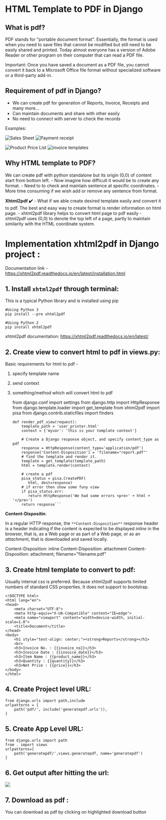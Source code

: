# HTML Template to PDF in Django 

## What is pdf?

   PDF stands for "portable document format".  Essentially, the format is used when you need to save files that cannot be modified but still need to be easily shared and printed.  Today almost everyone has a version of Adobe Reader or other program on their computer that can read a PDF file.
    
   Important:  Once you have saved a document as a PDF file, you cannot convert it back to a Microsoft Office file format without specialized software or a third-party add-in.


## Requirement of pdf in Django?
   - We can create pdf for generation of Reports, Invoice, Receipts and many more…
   - Can maintain documents and share with other easily
   - No need to connect with server to check the records


Examples:

![Sales Sheet](https://paper-attachments.dropbox.com/s_CCFF4B9407711ACCCD37A4CBEB339CE44F5F26C3299E45EBD29BD2FD155B7275_1635136147576_Sales-Sheet-Template-Excel1.jpeg)
![Payment receipt](https://paper-attachments.dropbox.com/s_CCFF4B9407711ACCCD37A4CBEB339CE44F5F26C3299E45EBD29BD2FD155B7275_1635136103032_basic-payment-receipt-template-in-pdf-md.png)

![Product Price List](https://paper-attachments.dropbox.com/s_CCFF4B9407711ACCCD37A4CBEB339CE44F5F26C3299E45EBD29BD2FD155B7275_1635136355088_Product_Price_List.png)
![invoice templates](https://www.invoiceberry.com/img/homepage/free_invoice_templates/new/sub_pages/numbers/screenshot_invoiceberry_invoice_template_1.png)



## Why HTML template to PDF?
   We can create pdf with python standalone but its origin (0,0)  of content start from bottom left. 
        - Now imagine how difficult it would be to create any format. 
        - Need to to check and maintain sentence at specific coordinates. 
        - More time consuming if we wish add or remove any sentence from format.


   **Xhtml2pdf ✔️** 
        - What if we able create desired template easily and convert it to pdf. 
            The best and easy way to create format is render information on html page.
        - xhtml2pdf library helps to convert html page to pdf easily
        - xhtml2pdf uses (0,0) to denote the top left of a page, partly to maintain similarity with the HTML coordinate system.
        
# Implementation xhtml2pdf in Django project :

Documentation link - https://xhtml2pdf.readthedocs.io/en/latest/installation.html


## 1. Install  `xhtml2pdf`  through terminal: 

This is a typical Python library and is installed using pip


    #Using Python 3
    pip install --pre xhtml2pdf 
    
    #Using Python 2
    pip install xhtml2pdf

xhtml2pdf documentation:
https://xhtml2pdf.readthedocs.io/en/latest/


## 2. Create view to convert html to pdf in views.py:

Basic requirements for html to pdf - 

1. specify template name
2. send context
3. something/method which will convert html to pdf


    from django.conf import settings
    from django.http import HttpResponse
    from django.template.loader import get_template
    from xhtml2pdf import pisa
    from django.contrib.staticfiles import finders
    ```
    def render_pdf_view(request):
        template_path = 'user_printer.html'
        context = {'myvar': 'this is your template context'}
    
        # Create a Django response object, and specify content_type as pdf
        response = HttpResponse(content_type='application/pdf')
        response['Content-Disposition'] = 'filename="report.pdf"'
        # find the template and render it.
        template = get_template(template_path)
        html = template.render(context)
    
        # create a pdf
        pisa_status = pisa.CreatePDF(
           html, dest=response)
        # if error then show some funy view
        if pisa_status.err:
           return HttpResponse('We had some errors <pre>' + html + '</pre>')
        return response```

**Content-Dispositin**:

   In a regular HTTP response, the `**Content-Disposition**` response header is a header indicating if the content is expected to be displayed *inline* in the browser, that is, as a Web page or as part of a Web page, or as an *attachment*, that is downloaded and saved locally.


   Content-Disposition: inline
   Content-Disposition: attachment
   Content-Disposition: attachment; filename="filename.pdf"


## 3. Create html template to convert to pdf:
   Usually internal css is preferred.
   Because xhtml2pdf supports limited numbers of standard CSS properties. 
   It does not support to bootstrap.
    
    <!DOCTYPE html>
    <html lang="en">
    <head>
        <meta charset="UTF-8">
        <meta http-equiv="X-UA-Compatible" content="IE=edge">
        <meta name="viewport" content="width=device-width, initial-scale=1.0">
        <title>Document</title>
    </head>
    <body>
        <h1 style="text-align: center;"><strong>Reports</strong></h1>
        <br>
        <h3>Invoice No. : {{invoice_no}}</h3>
        <h3>Invoice Date : {{invoice_date}}</h3>
        <h3>Item Name : {{product_name}}</h3>
        <h3>Quantity : {{quantity}}</h3>
        <h3>Net Price : {{price}}</h3>
    </body>
    </html>


## 4. Create Project level URL:


    from django.urls import path,include
    urlpatterns = [
        path('pdf/', include('generatepdf.urls')),
    ]


## 5. Create App Level URL:
    from django.urls import path
    from . import views
    urlpatterns=[
        path('generatepdf/',views.generatepdf, name='generatepdf')
    ]


## 6. Get output after hitting the url:
![](https://paper-attachments.dropbox.com/s_CCFF4B9407711ACCCD37A4CBEB339CE44F5F26C3299E45EBD29BD2FD155B7275_1635137898066_Screenshot+2021-10-25+at+10.25.32+AM.png)


 

## 7. Download as pdf :

You can download as pdf by clicking on highlighted download button

